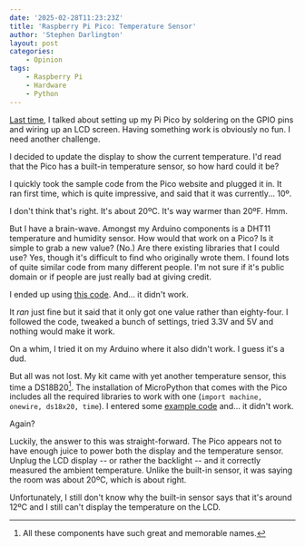 ```yaml
---
date: '2025-02-28T11:23:23Z'
title: 'Raspberry Pi Pico: Temperature Sensor'
author: 'Stephen Darlington'
layout: post
categories:
    - Opinion
tags:
    - Raspberry Pi
    - Hardware
    - Python
---
```

[Last time](/posts/2025-02-21-raspberry-pi-pico-led-display), I talked about setting up my Pi Pico by soldering on the GPIO pins and wiring up an LCD screen. Having something work is obviously no fun. I need another challenge.

I decided to update the display to show the current temperature. I'd read that the Pico has a built-in temperature sensor, so how hard could it be?

I quickly took the sample code from the Pico website and plugged it in. It ran first time, which is quite impressive, and said that it was currently... 10º.

I don't think that's right. It's about 20ºC. It's way warmer than 20ºF. Hmm.

But I have a brain-wave. Amongst my Arduino components is a DHT11 temperature and humidity sensor. How would that work on a Pico? Is it simple to grab a new value? (No.) Are there existing libraries that I could use? Yes, though it's difficult to find who originally wrote them. I found lots of quite similar code from many different people. I'm not sure if it's public domain or if people are just really bad at giving credit.

I ended up using [this code](https://github.com/ikornaselur/pico-libs). And... it didn't work.

It _ran_ just fine but it said that it only got one value rather than eighty-four. I followed the code, tweaked a bunch of settings, tried 3.3V and 5V and nothing would make it work.

On a whim, I tried it on my Arduino where it also didn't work. I guess it's a dud.

But all was not lost. My kit came with yet another temperature sensor, this time a DS18B20[^1]. The installation of MicroPython that comes with the Pico includes all the required libraries to work with one (`import machine, onewire, ds18x20, time`). I entered some [example code](http://www.pibits.net/code/raspberry-pi-pico-and-ds18b20-thermometer-using-micropython.php) and... it didn't work.

Again?

Luckily, the answer to this was straight-forward. The Pico appears not to have enough juice to power both the display and the temperature sensor. Unplug the LCD display -- or rather the backlight -- and it correctly measured the ambient temperature. Unlike the built-in sensor, it was saying the room was about 20ºC, which is about right.

Unfortunately, I still don't know why the built-in sensor says that it's around 12ºC and I still can't display the temperature on the LCD.

[^1]: All these components have such great and memorable names.